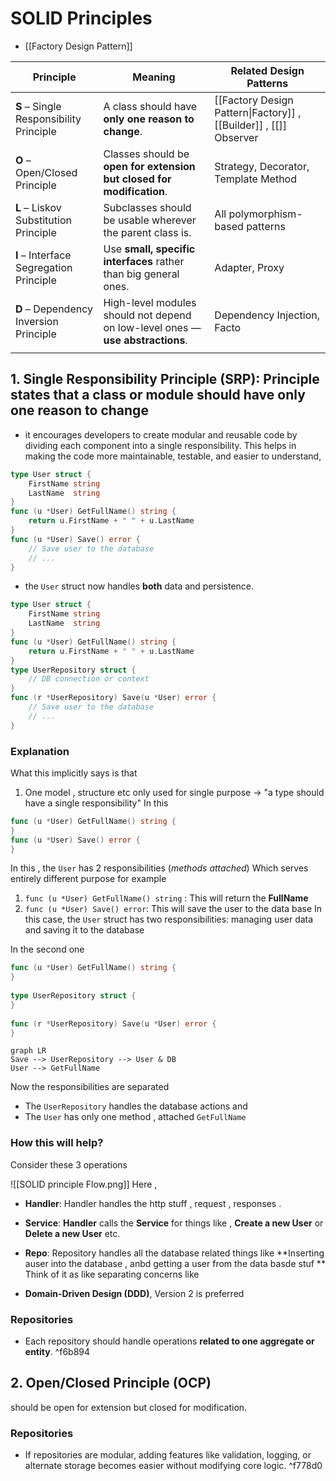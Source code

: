 # SOLID Principles
- [[Factory Design Pattern]]

| Principle                               | Meaning                                                                        | Related Design Patterns                                           |
| --------------------------------------- | ------------------------------------------------------------------------------ | ----------------------------------------------------------------- |
| **S** – Single Responsibility Principle | A class should have **only one reason to change**.                             | [[Factory Design Pattern\|Factory]] , [[Builder]] , [[]] Observer |
| **O** – Open/Closed Principle           | Classes should be **open for extension but closed for modification**.          | Strategy, Decorator, Template Method                              |
| **L** – Liskov Substitution Principle   | Subclasses should be usable wherever the parent class is.                      | All polymorphism-based patterns                                   |
| **I** – Interface Segregation Principle | Use **small, specific interfaces** rather than big general ones.               | Adapter, Proxy                                                    |
| **D** – Dependency Inversion Principle  | High-level modules should not depend on low-level ones — **use abstractions**. | Dependency Injection, Facto                                       |
|                                         |                                                                                |                                                                   |



## 1. Single Responsibility Principle (SRP): Principle states that a class or module should **have only one reason** to change
- it encourages developers to create modular and reusable code by dividing each component into a single responsibility. This helps in making the code more maintainable, testable, and easier to understand,
```go
type User struct {
    FirstName string
    LastName  string
}
func (u *User) GetFullName() string {
    return u.FirstName + " " + u.LastName
}
func (u *User) Save() error {
    // Save user to the database
    // ...
}
```
- the `User` struct now handles **both** data and persistence. 

```go
type User struct {
    FirstName string
    LastName  string
}
func (u *User) GetFullName() string {
    return u.FirstName + " " + u.LastName
}
type UserRepository struct {
    // DB connection or context
}
func (r *UserRepository) Save(u *User) error {
    // Save user to the database
    // ...
}
```

### Explanation 
  What this implicitly says is that 
1. One model , structure etc only used for single purpose -> "a type should have a single responsibility" 
In this 

```go
func (u *User) GetFullName() string {  
}  
func (u *User) Save() error {  
}
```
In this , the `User` has 2 responsibilities (*methods attached*) Which serves entirely different purpose for example 
1. `func (u *User) GetFullName() string` : This will return the **FullName** 
2. `func (u *User) Save() error`: This will save the user to the data base 
In this case, the `User` struct has two responsibilities: managing user data and saving it to the database

In the second one 
```go
func (u *User) GetFullName() string {  
}  
  
type UserRepository struct {  
}  
  
func (r *UserRepository) Save(u *User) error {  
}
```

```mermaid
graph LR 
Save --> UserRepository --> User & DB 
User --> GetFullName
```

Now the responsibilities are separated 
- The `UserRepository` handles the database actions and 
- The `User` has only one method , attached `GetFullName`
### How this will help?
Consider these 3 operations 

![[SOLID principle Flow.png]]
Here , 
- **Handler**: Handler handles the http stuff , request , responses . 
- **Service**: **Handler** calls the **Service** for things like , **Create a new User** or **Delete a new User** etc.
- **Repo**: Repository handles all the database related things like **Inserting auser into the database , anbd getting a user from the data basde stuf **
 Think of it as like separating concerns like 


- **Domain-Driven Design (DDD)**, Version 2 is preferred

### Repositories 
- Each repository should handle operations **related to one aggregate or entity**.  ^f6b894

## 2. Open/Closed Principle (OCP)
should be open for extension but closed for modification.

### Repositories 

- If repositories are modular, adding features like validation, logging, or alternate storage becomes easier without modifying core logic. ^f778d0